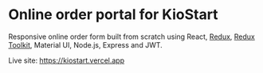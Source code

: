 # Online order portal for KioStart

Responsive online order form built from scratch using React, [Redux](https://redux.js.org/), [Redux Toolkit](https://redux-toolkit.js.org/), Material UI, Node.js, Express and JWT.

Live site: https://kiostart.vercel.app
